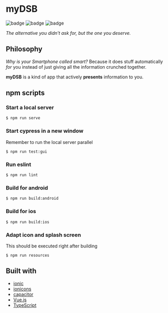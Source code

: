 # myDSB

![badge](https://img.shields.io/github/license/Tch1b0/myDSB?style=flat) ![badge](https://img.shields.io/github/issues/Tch1b0/myDSB?style=flat) ![badge](https://img.shields.io/github/workflow/status/tch1b0/myDSB/e2e-test?style=flat&label=tests)

_The alternative you didn't ask for, but the one you deserve._

## Philosophy

_Why is your Smartphone called smart?_
Because it does stuff automatically _for_ you instead of just giving all the information crunched together.

**myDSB** is a kind of app that actively **presents** information to you.

## npm scripts

### Start a local server

```
$ npm run serve
```

### Start cypress in a new window

Remember to run the local server parallel

```
$ npm run test:gui
```

### Run eslint

```
$ npm run lint
```

### Build for android

```
$ npm run build:android
```

### Build for ios

```
$ npm run build:ios
```

### Adapt icon and splash screen

This should be executed right after building

```
$ npm run resources
```

## Built with

-   [ionic](https://ionic.io/)
-   [ionicons](https://github.com/ionic-team/ionicons)
-   [capacitor](https://capacitorjs.com/)
-   [Vue.js](https://vuejs.org/)
-   [TypeScript](https://www.typescriptlang.org/)
